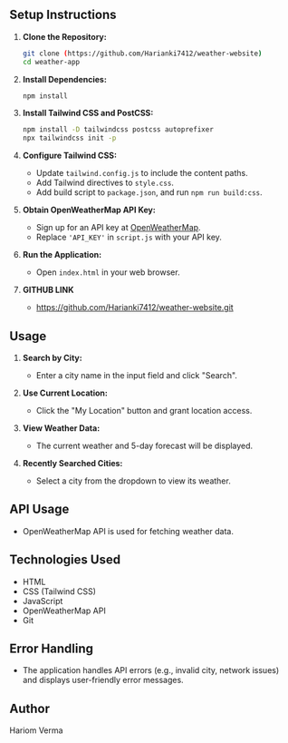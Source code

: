 
## Setup Instructions

1. **Clone the Repository:**

    ```bash
    git clone (https://github.com/Harianki7412/weather-website)
    cd weather-app
    ```

3. **Install Dependencies:**

    ```bash
    npm install
    ```

4. **Install Tailwind CSS and PostCSS:**

    ```bash
    npm install -D tailwindcss postcss autoprefixer
    npx tailwindcss init -p
    ```

5. **Configure Tailwind CSS:**

    - Update `tailwind.config.js` to include the content paths.
    - Add Tailwind directives to `style.css`.
    - Add build script to `package.json`, and run `npm run build:css`.

6. **Obtain OpenWeatherMap API Key:**

    - Sign up for an API key at [OpenWeatherMap](https://openweathermap.org/api).
    - Replace `'API_KEY'` in `script.js` with your API key.

7. **Run the Application:**

    - Open `index.html` in your web browser.

8. **GITHUB LINK**
   
    - https://github.com/Harianki7412/weather-website.git

## Usage

1. **Search by City:**
    - Enter a city name in the input field and click "Search".

2. **Use Current Location:**
    - Click the "My Location" button and grant location access.

3. **View Weather Data:**
    - The current weather and 5-day forecast will be displayed.

4. **Recently Searched Cities:**
    - Select a city from the dropdown to view its weather.

## API Usage

- OpenWeatherMap API is used for fetching weather data.

## Technologies Used

- HTML
- CSS (Tailwind CSS)
- JavaScript
- OpenWeatherMap API
- Git

## Error Handling

- The application handles API errors (e.g., invalid city, network issues) and displays user-friendly error messages.

## Author

Hariom Verma

